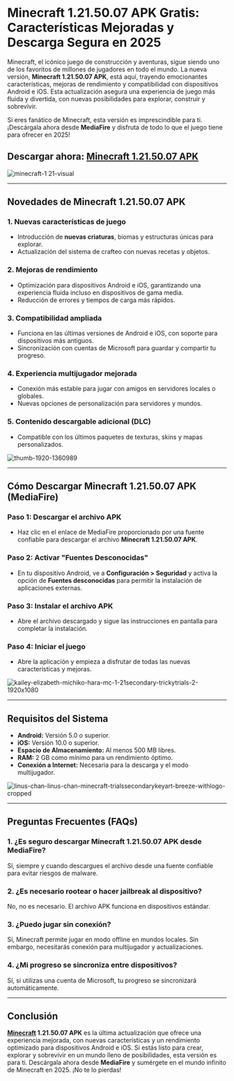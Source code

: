 # **Minecraft 1.21.50.07 APK Gratis: Características Mejoradas y Descarga Segura en 2025**

Minecraft, el icónico juego de construcción y aventuras, sigue siendo uno de los favoritos de millones de jugadores en todo el mundo. La nueva versión, **Minecraft 1.21.50.07 APK**, está aquí, trayendo emocionantes características, mejoras de rendimiento y compatibilidad con dispositivos Android e iOS. Esta actualización asegura una experiencia de juego más fluida y divertida, con nuevas posibilidades para explorar, construir y sobrevivir.

Si eres fanático de Minecraft, esta versión es imprescindible para ti. ¡Descárgala ahora desde **MediaFire** y disfruta de todo lo que el juego tiene para ofrecer en 2025!

## Descargar ahora: [Minecraft 1.21.50.07 APK](https://spoo.me/7mPgeu)

![minecraft-1 21-visual](https://github.com/user-attachments/assets/5abc7646-4a76-48d7-a1dc-ac03db5a9972)

---

## **Novedades de Minecraft 1.21.50.07 APK**

### **1. Nuevas características de juego**
   - Introducción de **nuevas criaturas**, biomas y estructuras únicas para explorar.
   - Actualización del sistema de crafteo con nuevas recetas y objetos.

### **2. Mejoras de rendimiento**
   - Optimización para dispositivos Android e iOS, garantizando una experiencia fluida incluso en dispositivos de gama media.
   - Reducción de errores y tiempos de carga más rápidos.

### **3. Compatibilidad ampliada**
   - Funciona en las últimas versiones de Android e iOS, con soporte para dispositivos más antiguos.
   - Sincronización con cuentas de Microsoft para guardar y compartir tu progreso.

### **4. Experiencia multijugador mejorada**
   - Conexión más estable para jugar con amigos en servidores locales o globales.
   - Nuevas opciones de personalización para servidores y mundos.

### **5. Contenido descargable adicional (DLC)**
   - Compatible con los últimos paquetes de texturas, skins y mapas personalizados.

![thumb-1920-1360989](https://github.com/user-attachments/assets/875fb666-d78f-48d9-b293-8b21b0f84e0e)

---

## **Cómo Descargar Minecraft 1.21.50.07 APK (MediaFire)**

### **Paso 1: Descargar el archivo APK**
   - Haz clic en el enlace de MediaFire proporcionado por una fuente confiable para descargar el archivo **Minecraft 1.21.50.07 APK**.

### **Paso 2: Activar "Fuentes Desconocidas"**
   - En tu dispositivo Android, ve a **Configuración > Seguridad** y activa la opción de **Fuentes desconocidas** para permitir la instalación de aplicaciones externas.

### **Paso 3: Instalar el archivo APK**
   - Abre el archivo descargado y sigue las instrucciones en pantalla para completar la instalación.

### **Paso 4: Iniciar el juego**
   - Abre la aplicación y empieza a disfrutar de todas las nuevas características y mejoras.

![kailey-elizabeth-michiko-hara-mc-1-21secondary-trickytrials-2-1920x1080](https://github.com/user-attachments/assets/a9ffccde-9811-4685-ab81-d7452c20f046)

---

## **Requisitos del Sistema**

- **Android:** Versión 5.0 o superior.  
- **iOS:** Versión 10.0 o superior.  
- **Espacio de Almacenamiento:** Al menos 500 MB libres.  
- **RAM:** 2 GB como mínimo para un rendimiento óptimo.  
- **Conexión a Internet:** Necesaria para la descarga y el modo multijugador.

![linus-chan-linus-chan-minecraft-trialssecondarykeyart-breeze-withlogo-cropped](https://github.com/user-attachments/assets/143d93ad-7db3-423f-ac6a-68cc753d2576)

---

## **Preguntas Frecuentes (FAQs)**

### **1. ¿Es seguro descargar Minecraft 1.21.50.07 APK desde MediaFire?**
   Sí, siempre y cuando descargues el archivo desde una fuente confiable para evitar riesgos de malware.

### **2. ¿Es necesario rootear o hacer jailbreak al dispositivo?**
   No, no es necesario. El archivo APK funciona en dispositivos estándar.

### **3. ¿Puedo jugar sin conexión?**
   Sí, Minecraft permite jugar en modo offline en mundos locales. Sin embargo, necesitarás conexión para multijugador y actualizaciones.

### **4. ¿Mi progreso se sincroniza entre dispositivos?**
   Sí, si utilizas una cuenta de Microsoft, tu progreso se sincronizará automáticamente.

---

## **Conclusión**

**[Minecraft](https://github.com/Minecraft-1-21-50-07-APK) 1.21.50.07 APK** es la última actualización que ofrece una experiencia mejorada, con nuevas características y un rendimiento optimizado para dispositivos Android e iOS. Si estás listo para crear, explorar y sobrevivir en un mundo lleno de posibilidades, esta versión es para ti. Descárgala ahora desde **MediaFire** y sumérgete en el mundo infinito de Minecraft en 2025. ¡No te lo pierdas!
